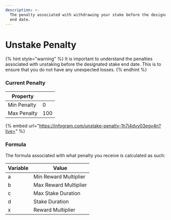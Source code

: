 ```yaml
---
description: >-
  The penalty associated with withdrawing your stake before the designated stake
  end date.
---
```


# Unstake Penalty

{% hint style="warning" %}
It is important to understand the penalties associated with unstaking before the designated stake end date. This is to ensure that you do not have any unexpected losses.
{% endhint %}

### Current Penalty

| Property    |     |
| ----------- | --- |
| Min Penalty | 0   |
| Max Penalty | 100 |

{% embed url="https://infogram.com/unstake-penalty-1h7j4dvy03egv4n?live=" %}

### Formula

The formula associated with what penalty you receive is calculated as such:

| Variable | Value                 |
| -------- | --------------------- |
| a        | Min Reward Multiplier |
| b        | Max Reward Multiplier |
| c        | Max Stake Duration    |
| d        | Stake Duration        |
| x        | Reward Multiplier     |

